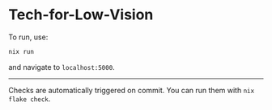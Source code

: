 # Tech-for-Low-Vision

To run, use:

```sh
nix run
```

and navigate to `localhost:5000`.

______________________________________________________________________

Checks are automatically triggered on commit.
You can run them with `nix flake check`.

